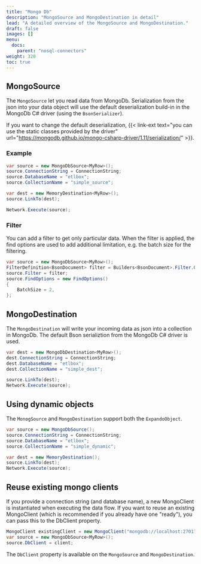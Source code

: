 ```yaml
---
title: "Mongo Db"
description: "MongoSource and MongoDestination in detail"
lead: "A detailed overview of the MongoSource and MongoDestination."
draft: false
images: []
menu:
  docs:
    parent: "nosql-connectors"
weight: 320
toc: true
---
```


## MongoSource

The `MongoSource` let you read data from MongoDb. Serialization from the json into your data object will use the default deserialization build-in in the MongoDb C# driver (using the `BsonSerializer`).

If you want to change the default deserialization, {{< link-ext text="you can use the static classes provided by the driver" url="https://mongodb.github.io/mongo-csharp-driver/1.11/serialization/" >}}.

### Example

```C#
var source = new MongoDbSource<MyRow>();
source.ConnectionString = ConnectionString;
source.DatabaseName = "etlbox";
source.CollectionName = "simple_source";

var dest = new MemoryDestination<MyRow>();
source.LinkTo(dest);

Network.Execute(source);
```

### Filter

You can add a filter to get only particular data. When the filter is applied, the find options are used to add additional limitation, e.g. the batch size for the filtering.

```C#
var source = new MongoDbSource<MyRow>();
FilterDefinition<BsonDocument> filter = Builders<BsonDocument>.Filter.Gt("Col1", 2);
source.Filter = filter;
source.FindOptions = new FindOptions()
{
    BatchSize = 2,
};
```
## MongoDestination

The `MongoDestination` will write your incoming data as json into a collection in MongoDb. The default Bson serializtion from the MongoDb C# driver is used.

```C#
var dest = new MongoDbDestination<MyRow>();
dest.ConnectionString = ConnectionString;
dest.DatabaseName = "etlbox";
dest.CollectionName = "simple_dest";

source.LinkTo(dest);
Network.Execute(source);
```


## Using dynamic objects

The `MonogSource` and `MongoDestination` support both the `ExpandoObject`.

```C#
var source = new MongoDbSource();
source.ConnectionString = ConnectionString;
source.DatabaseName = "etlbox";
source.CollectionName = "simple_dynamic";

var dest = new MemoryDestination();
source.LinkTo(dest);
Network.Execute(source);
```

## Reuse existing mongo clients

If you provide a connection string (and database name), a new MongoClient is instantiated when executing the data flow. If you want to reuse an existing MongoClient (which is recommended if you already have one "ready"), you can pass this to the DbClient property.

```C#
MongoClient existingClient = new MongoClient("mongodb://localhost:27017")
var source = new MongoDbSource<MyRow>();
source.DbClient = client;
```

The `DbClient` property is available on the `MongoSource` and `MongoDestination`.
